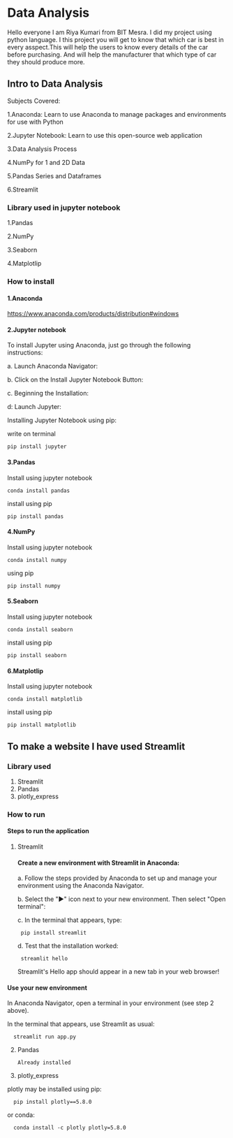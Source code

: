 
# Data Analysis
Hello everyone I am Riya Kumari from BIT Mesra.
I did my project using python language.
I this project you will get to know that which car is best 
in every asspect.This will help the users to know every 
details of the car before purchasing. And will help the 
manufacturer that which type of car they should produce 
more.

## Intro to Data Analysis
Subjects Covered:

1.Anaconda: Learn to use Anaconda to manage packages and environments for use with Python

2.Jupyter Notebook: Learn to use this open-source web application

3.Data Analysis Process

4.NumPy for 1 and 2D Data

5.Pandas Series and Dataframes

6.Streamlit

### Library used in jupyter notebook
1.Pandas

2.NumPy

3.Seaborn

4.Matplotlip

### How to install
#### 1.Anaconda
https://www.anaconda.com/products/distribution#windows

#### 2.Jupyter notebook

To install Jupyter using Anaconda, just go through 
  the following instructions:

  a. Launch Anaconda Navigator:

  b. Click on the Install Jupyter Notebook Button:

  c. Beginning the Installation:

  d: Launch Jupyter:

  Installing Jupyter Notebook using pip:

  write on terminal

    pip install jupyter

#### 3.Pandas
Install using jupyter notebook

    conda install pandas

install using pip

    pip install pandas

#### 4.NumPy
Install using jupyter notebook

    conda install numpy

using pip

    pip install numpy

#### 5.Seaborn
Install using jupyter notebook

    conda install seaborn

install using pip

    pip install seaborn

#### 6.Matplotlip
Install using jupyter notebook

    conda install matplotlib

install using pip
     
    pip install matplotlib

## To make a website I have used Streamlit

### Library used

1. Streamlit
2. Pandas
3. plotly_express

### How to run
#### Steps to run the application
1. Streamlit
    ####  Create a new environment with Streamlit in Anaconda:

     a. Follow the steps provided by Anaconda to set up
       and manage your environment using the Anaconda
        Navigator.

     b. Select the "▶" icon next to your new environment.
       Then select "Open terminal":

     c. In the terminal that appears, type:

        pip install streamlit

     d. Test that the installation worked:

        streamlit hello 

    Streamlit's Hello app should appear in a new tab in your web browser!

  #### Use your new environment
  In Anaconda Navigator, open a terminal in your environment (see step 2 above).

  In the terminal that appears, use Streamlit as usual:

      streamlit run app.py

2. Pandas
    
       Already installed

3. plotly_express

  plotly may be installed using pip:

      pip install plotly==5.8.0
      
  or conda:

      conda install -c plotly plotly=5.8.0




   







